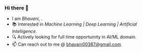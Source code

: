 ### Hi there 👋

-  I am *Bhavani*,  .
- :books: Interested in *Machine Learning | Deep Learning | Artificial Intelligence*.
- :mag: Actively looking for full time opportuinity in AI/ML domain.
- 📫 Can reach out to me @ bhavani00387@gmail.com


<!--
**bhavani0387/bhavani0387** is a ✨ _special_ ✨ repository because its `README.md` (this file) appears on your GitHub profile.

Here are some ideas to get you started:

- 🔭 I’m currently working on ...
- 🌱 I’m currently learning ...
- 👯 I’m looking to collaborate on ...
- 🤔 I’m looking for help with ...
- 💬 Ask me about ...
- 📫 How to reach me: ...
- 😄 Pronouns: ...
- ⚡ Fun fact: ...
-->
